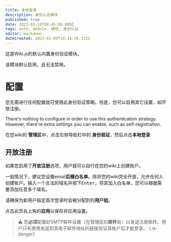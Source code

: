 ```yaml
---
title: 本地登录
description: 身份认证模块
published: true
date: 2023-03-16T08:45:00.000Z
tags: auth, module, 模块, 身份认证
editor: markdown
dateCreated: 2023-01-08T10:34:28.333Z
---
```


这是Wiki.js的默认内置身份验证模块。

该模块默认启用，且无法禁用。

# 配置
您无需进行任何配置就可使用此身份验证策略。但是，您可以启用其它设置，如开放注册。

There's nothing to configure in order to use this authentication strategy. However, there're extra settings you can enable, such as self-registration.

在您wiki的 **管理区**中，点击左侧导航栏中的 **身份验证**，然后点击**本地登录**

## 开放注册

如果您启用了**开放注册**选项，用户就可以自行在您的wiki上创建账户。

一般情况下，建议您设置email**后缀白名单**。除非您的wiki完全开放，允许任何人创建账户。输入一个合法的域名并按下<kbd>Enter</kbd>，将其加入白名单。您可以根据需要添加任意多个域名。

请确保为新用户指定首次登录时会被分配到的**用户组**。

点击此页右上角的**应用**以保存并应用设置。

> :warning: 您**必须**配置好SMTP邮件设置（在管理区的**邮件**处）以发送注册邮件。用户只有使用发送到其电子邮件地址的链接验证其帐户后才能登录。
{.is-danger}